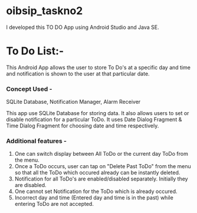# oibsip_taskno2
I developed this TO DO App using Android Studio and Java SE.

# To Do List:-
This Android App allows the user to store To Do's at a specific day and time and notification is shown to the user at that particular date.

### Concept Used - 
SQLite Database, Notification Manager, Alarm Receiver

This app use SQLite Database for storing data.
It also allows users to set or disable notification for a particular ToDo.
It uses Date Dialog Fragment & Time Dialog Fragment for choosing date and time respectively.


### Additional features -
1) One can switch display between All ToDo or the current day ToDo from the menu.
2) Once a ToDo occurs, user can tap on "Delete Past ToDo" from the menu so that all the ToDo which occured already can be instantly deleted.
3) Notification for all ToDo's are enabled/disabled separately. Initially they are disabled.
4) One cannot set Notification for the ToDo which is already occured.
5) Incorrect day and time (Entered day and time is in the past) while entering ToDo are not accepted.

